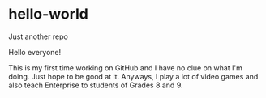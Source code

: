 # hello-world
Just another repo

Hello everyone!

This is my first time working on GitHub and I have no clue on what I'm doing. Just hope to be good at it.
Anyways, I play a lot of video games and also teach Enterprise to students of Grades 8 and 9.
